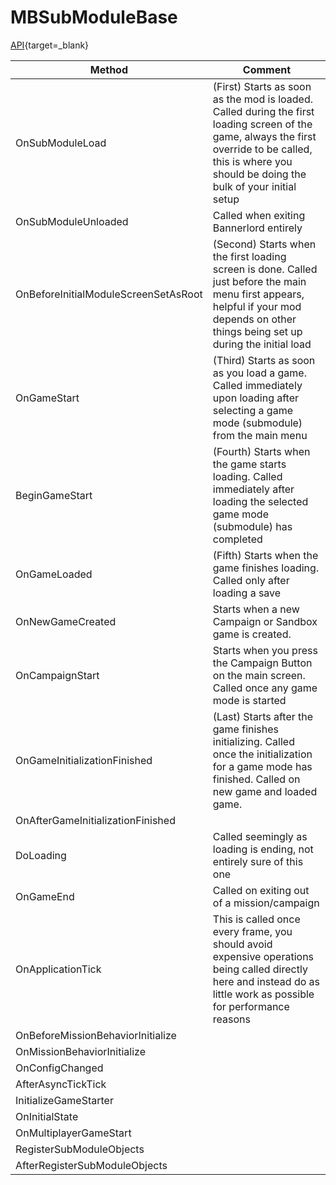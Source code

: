 # MBSubModuleBase

[API](https://apidoc.bannerlord.com/v/1.1.0/class_tale_worlds_1_1_mount_and_blade_1_1_m_b_sub_module_base.html){target=_blank}

Method|Comment
------|-------
OnSubModuleLoad|(First) Starts as soon as the mod is loaded. Called during the first loading screen of the game, always the first override to be called, this is where you should be doing the bulk of your initial setup
OnSubModuleUnloaded|Called when exiting Bannerlord entirely
OnBeforeInitialModuleScreenSetAsRoot|(Second) Starts when the first loading screen is done. Called just before the main menu first appears, helpful if your mod depends on other things being set up during the initial load
OnGameStart|(Third) Starts as soon as you load a game. Called immediately upon loading after selecting a game mode (submodule) from the main menu
BeginGameStart|(Fourth) Starts when the game starts loading. Called immediately after loading the selected game mode (submodule) has completed
OnGameLoaded|(Fifth) Starts when the game finishes loading. Called only after loading a save
OnNewGameCreated|Starts when a new Campaign or Sandbox game is created.
OnCampaignStart|Starts when you press the Campaign Button on the main screen. Called once any game mode is started
OnGameInitializationFinished|(Last) Starts after the game finishes initializing. Called once the initialization for a game mode has finished. Called on new game and loaded game.
OnAfterGameInitializationFinished|
DoLoading|Called seemingly as loading is ending, not entirely sure of this one
OnGameEnd|Called on exiting out of a mission/campaign
OnApplicationTick|This is called once every frame, you should avoid expensive operations being called directly here and instead do as little work as possible for performance reasons
OnBeforeMissionBehaviorInitialize|
OnMissionBehaviorInitialize|
OnConfigChanged|
AfterAsyncTickTick|
InitializeGameStarter|
OnInitialState|
OnMultiplayerGameStart|
RegisterSubModuleObjects|
AfterRegisterSubModuleObjects|
